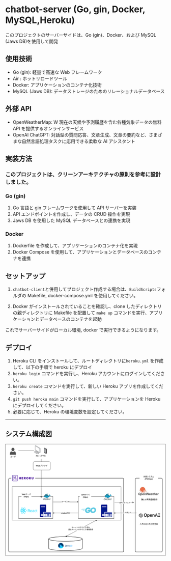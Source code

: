 # chatbot-server (Go, gin, Docker, MySQL,Heroku)

このプロジェクトのサーバーサイドは、Go (gin)、Docker、および MySQL (Jaws DB)を使用して開発

## 使用技術

- Go (gin): 軽量で高速な Web フレームワーク
- Air : ホットリロードツール
- Docker: アプリケーションのコンテナ化技術
- MySQL (Jaws DB): データストレージのためのリレーショナルデータベース

## 外部 API

- OpenWeatherMap: W 現在の天候や予測履歴を含む各種気象データの無料 API を提供するオンラインサービス
- OpenAI ChatGPT: 対話型の質問応答、文章生成、文章の要約など、さまざまな自然言語処理タスクに応用できる柔軟な AI アシスタント

## 実装方法

### このプロジェクトは、クリーンアーキテクチャの原則を参考に設計しました。

### Go (gin)

1. Go 言語と gin フレームワークを使用して API サーバーを実装
2. API エンドポイントを作成し、データの CRUD 操作を実現
3. Jaws DB を使用した MySQL データベースとの連携を実現

### Docker

1. Dockerfile を作成して、アプリケーションのコンテナ化を実現
2. Docker Compose を使用して、アプリケーションとデータベースのコンテナを連携

## セットアップ

1. `chatbot-client`と併用してプロジェクト作成する場合は、`BuildScripts`フォルダの Makefile, docker-compose.yml を使用してください。

2. Docker がインストールされていることを確認し、clone したディレクトリの親ディレクトリに Makefile を配置して
   `make up` コマンドを実行、アプリケーションとデータベースのコンテナを起動

これでサーバーサイドがローカル環境, docker で実行できるようになります。

## デプロイ

1.  Heroku CLI をインストールして、ルートディレクトリに`heroku.yml` を作成して、以下の手順で heroku にデプロイ
2.  `heroku login` コマンドを実行し、Heroku アカウントにログインしてください。
3.  `heroku create` コマンドを実行して、新しい Heroku アプリを作成してください。
4.  `git push heroku main` コマンドを実行して、アプリケーションを Heroku にデプロイしてください。
5.  必要に応じて、Heroku の環境変数を設定してください。

---

## システム構成図

<img src="img/chatbotシステム構成図.png" alt="犬">
